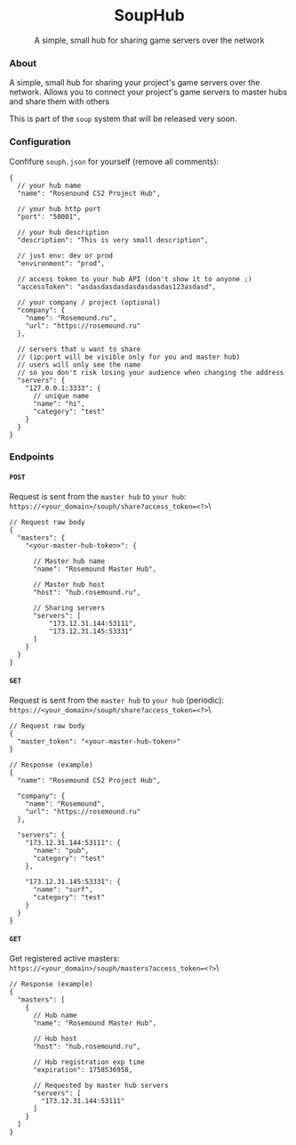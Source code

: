 <p align="center">
  <h1 align="center">SoupHub</h1>
  <p align="center">A simple, small hub for sharing game servers over the network</p>
</p>

### About
A simple, small hub for sharing your project's game servers over the network.
Allows you to connect your project's game servers to master hubs and share them with others

This is part of the `soup` system that will be released very soon.

### Configuration
Confifure `souph.json` for yourself (remove all comments):
```json5
{
  // your hub name 
  "name": "Rosenound CS2 Project Hub",

  // your hub http port
  "port": "50001",

  // your hub description
  "description": "This is very small description",

  // just env: dev or prod
  "environment": "prod",
  
  // access token to your hub API (don't show it to anyone ;)
  "accessToken": "asdasdasdasdasdasdasdas123asdasd",
  
  // your company / project (optional)
  "company": {
    "name": "Rosemound.ru",
    "url": "https://rosemound.ru"
  },

  // servers that u want to share 
  // (ip:port will be visible only for you and master hub)
  // users will only see the name
  // so you don't risk losing your audience when changing the address
  "servers": {
    "127.0.0.1:3333": {
      // unique name
      "name": "hi",
      "category": "test"
    }
  }
}
```


### Endpoints

#### `POST`

Request is sent from the `master hub` to `your hub`: \
`https://<your_domain>/souph/share?access_token=<?>`\
```json5
// Request raw body
{
  "masters": {
    "<your-master-hub-token>": {

      // Master hub name
      "name": "Rosemound Master Hub",

      // Master hub host
      "host": "hub.rosemound.ru",
      
      // Sharing servers
      "servers": [
          "173.12.31.144:53111",
          "173.12.31.145:53331"
      ]
    }
  }
}
```

#### `GET`
Request is sent from the `master hub` to `your hub` (periodic): \
`https://<your_domain>/souph/share?access_token=<?>`\
```json5
// Request raw body
{
  "master_token": "<your-master-hub-token>"
}
```
```json5
// Response (example)
{
  "name": "Rosemound CS2 Project Hub",
  
  "company": {
    "name": "Rosemound",
    "url": "https://rosemound.ru"
  },

  "servers": {
    "173.12.31.144:53111": {
      "name": "pub",
      "category": "test"
    },

    "173.12.31.145:53331": {
      "name": "surf",
      "category": "test"
    }
  }
}

```

#### `GET`
Get registered active masters: \
`https://<your_domain>/souph/masters?access_token=<?>`\

```json5
// Response (example)
{
  "masters": [
    {
      // Hub name
      "name": "Rosemound Master Hub",

      // Hub host
      "host": "hub.rosemound.ru",

      // Hub registration exp time
      "expiration": 1758536958,

      // Requested by master hub servers
      "servers": [
        "173.12.31.144:53111"
      ]
    }
  ]
}
```